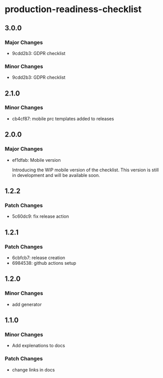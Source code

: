 # production-readiness-checklist

## 3.0.0

### Major Changes

- 9cdd2b3: GDPR checklist

### Minor Changes

- 9cdd2b3: GDPR checklist

## 2.1.0

### Minor Changes

- cb4cf87: mobile prc templates added to releases

## 2.0.0

### Major Changes

- ef1dfab: Mobile version

  Introducing the WIP mobile version of the checklist. This version is still in development and will be available soon.

## 1.2.2

### Patch Changes

- 5c60dc9: fix release action

## 1.2.1

### Patch Changes

- 6cbfcb7: release creation
- 6984538: github actions setup

## 1.2.0

### Minor Changes

- add generator

## 1.1.0

### Minor Changes

- Add explenations to docs

### Patch Changes

- change links in docs
